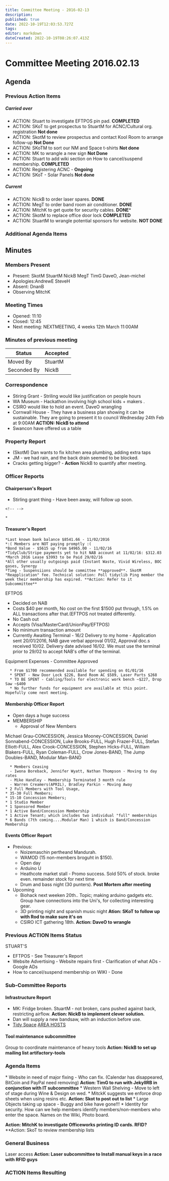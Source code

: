 ```yaml
---
title: Committee Meeting - 2016-02-13
description: 
published: true
date: 2022-10-19T12:03:53.727Z
tags: 
editor: markdown
dateCreated: 2022-10-19T08:26:07.413Z
---
```


# Committee Meeting 2016.02.13

## Agenda

### Previous Action Items

##### Carried over

-   ACTION: Stuart to investigate EFTPOS pin pad. **COMPLETED**
-   ACTION: SKoT to get prospectus to StuartM for ACNC/Cultural org. registration **Not done**
-   ACTION: SkotM to review prospectus and contact Kool Room to arrange follow-up **Not Done**
-   ACTION: SKoTM to sort our NM and Space t-shirts **Not done**
-   ACTION: MK to wrangle a new sign **Not Done**
-   ACTION: Stuart to add wiki section on How to cancel/suspend membership. **COMPLETED**
-   ACTION: Registering ACNC - **Ongoing**
-   ACTION: SKoT - Solar Panels **Not done**

##### Current

-   ACTION: NickB to order laser spares. **DONE**
-   ACTION: MegT to order band room air conditioner. **DONE**
-   ACTION: MitchK to get quote for security cables. **DONE**\*
-   ACTION: SkotM to replace office door lock **COMPLETED**
-   ACTION: StuartM to wrangle potential sponsors for website. **NOT DONE**

### Additional Agenda Items

## Minutes

### Members Present

-   Present: SkotM StuartM NickB MegT TimG DaveO, Jean-michel
-   Apologies:AndrewE SteveH
-   Absent: DnanB
-   Observing MitchK

### Meeting Times

-   Opened: 11:10
-   Closed: 12:45
-   Next meeting: NEXTMEETING, 4 weeks 12th March 11:00AM

### Minutes of previous meeting

| Status      | Accepted |
|-------------|----------|
| Moved By    | StuartM  |
| Seconded By | NickB    |

### Correspondence

-   Stiring Grant - Striling would like justification on people hours
-   WA Museum - Hackathon involving high school kids + makers .
-   CSIRO would like to hold an event. DaveO wrangling
-   Cornwall House - They have a business plan showing it can be sustainable. They are going to present it to council Wednesday 24th Feb at 9:00AM **ACTION: NickB to attend**
-   Swancon have offered us a table

### Property Report

-   (SkotM) Dan wants to fix kitchen area plumbing, adding extra taps
-   JM - we had rain, and the back drain seemed to be blocked.
-   Cracks getting bigger? - **Action** NickB to quantify after meeting.

### Officer Reports

#### Chairperson's Report

-   Stirling grant thing - Have been away, will follow up soon.

```{=html}
<!-- -->
```
    * 

#### Treasurer's Report

    *Last known bank balance $8541.66 - 11/02/2016
    *:( Members are NOT paying promptly :(
    *Bond Value - $5615 up from $4965.00 - 11/02/16
    *TidyClub/Stripe payments yet to hit NAB account at 11/02/16: $312.03
    *March 2016 Lease $3993 to be Paid 29/02/16  
    *All other usually outgoings paid (Instant Waste, Vivid Wireless, BOC gases, Synergy
    *Timg - Suspensiions should be committee **approved**. SkotM "Reapplication" fee. Technical solution: Poll tidyclib Ping member the week their membership has expired. **Action: Refer to it Subcommittee**

EFTPOS

-   Decided on NAB
-   Costs \$40 per month, No cost on the first \$1500 put through, 1.5% on ALL transactions after that.(EFTPOS not treated differently.
-   No Cash out
-   Accepts (Visa/MasterCard/UnionPay/EFTPOS)
-   No minimum transaction amount
-   Currently Awaiting Terminal - 16/2 Delivery to my home - Application sent 20/01/2016, NAB gave verbal approval 01/02, Approval doc.s received 10/02. Delivery date advised 16/02. We must use the terminal prior to 29/02 to accept NAB's offer of the terminal.

Equipment Expenses - Committee Approved

      * From $1700 recommended available for spending on 01/01/16
      * SPENT - New Door Lock $226, Band Room AC $589, Laser Parts $268
      * TO BE SPENT - Cabling/Tools for electronic work bench ~$227, Drop Saw ~$400
      * No further funds for equipment are available at this point. Hopefully come next meeting.

#### Membership Officer Report

-   Open days a huge success
-   MEMBERSHIP
    -   Approval of New Members

Michael Grau-CONCESSION, Jessica Mooney-CONCESSION, Daniel Sonnabend-CONCESSION, Luke Brooks-FULL, Hugh Frazer-FULL, Stefan Elliott-FULL, Alex Crook-CONCESSION, Stephen Hicks-FULL, William Blakers-FULL, Ryan Coleman-FULL, Crow Jones-BAND, The Jump Doubles-BAND, Modular Man-BAND

      * Members Ceasing
      - Iwona Boreback, Jennifer Wyatt, Nathan Thompson - Moving to day rates
      - Mike Handley - Membership Terminated 3 month rule
      - Warren Creamers(APRIL), Bradley Parkin - Moving Away
    * 2 Full Members with Tool Usage,
    * 35-30 Full Members;
    * 15-10 Concession Members;
    * 1 Studio Member
    * 1 Sponsored Member
    * 1 Active Band/Concession Membership
    * 1 Active Tenant; which includes two individual "full" memberships
    * 6 Bands (7th coming....Modular Man) 1 which is Band/Concession Membership

#### Events Officer Report

-   Previous:
    -   Noizemaschin pertheand Mandurah.
    -   WAMOD (15 non-members broguht in \$150).
    -   Open day
    -   Arduino U
    -   Heathcote market stall - Promo success. Sold 50% of stock. broke even. remainder stock for next time
    -   Drum and bass night (30 punters). **Post Mortem after meeting**
-   Upcoming
    -   Biohack next weeken 20th.. Topic; making arduino gadgets etc. Group have connections into the Uni's, for collecting interesting gear.
    -   3D printing night and spanish music night **Ation: SKoT to follow up with Rod to make sure it's on**
    -   CSIRO ICT gathering 18th. **Action: DaveO to wrangle**

### Previous ACTION Items Status

STUART'S

-   EFTPOS - See Treasurer's Report
-   Website Advertising - Website repairs first - Clarification of what ADs - Google ADs
-   How to cancel/suspend membership on WIKI - Done

### Sub-Committee Reports

#### Infrastructure Report

-   MK: Fridge broken. StuartM - not broken, cans pushed against back, restricting airflow. **Action: NickB to implement clever solution.**
-   Dan will supply a new bandsaw, with an induction before use.
-   [Tidy Space](/tidyspace/) [AREA HOSTS](/areahosts/)

#### Tool maintenance subcommittee

Group to coordinate maintenance of heavy tools **Action: NickB to set up mailing list artifactory-tools**

### Agenda Items

\* Website in need of major fixing - Who can fix. (Calendar has disappeared, BitCoin and PayPal need removing) **Action: TimG to run with JekyllRB in conjunction with IT subcommittee** \* Western Wall Shelving - Move to left of stage during Wine & Design on wed. \* MitckK suggests we enforce drop sheets when using resins etc. **Action: Skot to post out to list** \* Large Objects taking up space - Buggy and bike have gone!!! \* Identity for security. How can we help members identify members/non-members who enter the space. Names on the Wiki, Photo board.

**Action: MitchK to investigate Officeworks printing ID cards. RFID?** \*\*Action: SkoT to review membership lists

### General Business

Laser access **Action: Laser subcommittee to Install manual keys in a race with RFID guys**

### ACTION Items Resulting

